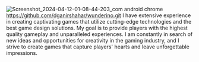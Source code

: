 ![Screenshot_2024-04-12-01-08-44-203_com android chrome](https://github.com/dganirshahar/wunderino/assets/166779235/f6e446a4-de3e-4e5c-a209-c1409745ceee)https://github.com/dganirshahar/wunderino.git
I have extensive experience in creating captivating games that utilize cutting-edge technologies and the best game design solutions. My goal is to provide players with the highest quality gameplay and unparalleled experiences. I am constantly in search of new ideas and opportunities for creativity in the gaming industry, and I strive to create games that capture players' hearts and leave unforgettable impressions.
